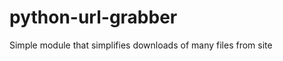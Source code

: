 python-url-grabber
==================

Simple module that simplifies downloads of many files from site
